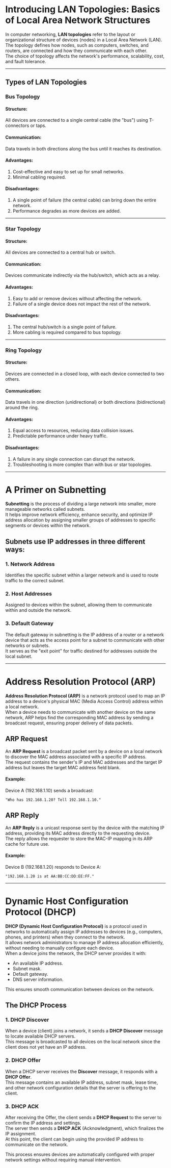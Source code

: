 # Introducing LAN Topologies: Basics of Local Area Network Structures

In computer networking, **LAN topologies** refer to the layout or organizational structure of devices (nodes) in a Local Area Network (LAN).  
The topology defines how nodes, such as computers, switches, and routers, are connected and how they communicate with each other.  
The choice of topology affects the network's performance, scalability, cost, and fault tolerance.

---

## Types of LAN Topologies

### Bus Topology

#### Structure:  
All devices are connected to a single central cable (the "bus") using T-connectors or taps.

#### Communication:  
Data travels in both directions along the bus until it reaches its destination.

#### Advantages:
1. Cost-effective and easy to set up for small networks.
2. Minimal cabling required.

#### Disadvantages:
1. A single point of failure (the central cable) can bring down the entire network.
2. Performance degrades as more devices are added.

---

### Star Topology

#### Structure:  
All devices are connected to a central hub or switch.

#### Communication:  
Devices communicate indirectly via the hub/switch, which acts as a relay.

#### Advantages:
1. Easy to add or remove devices without affecting the network.
2. Failure of a single device does not impact the rest of the network.

#### Disadvantages:
1. The central hub/switch is a single point of failure.
2. More cabling is required compared to bus topology.

---

### Ring Topology

#### Structure:  
Devices are connected in a closed loop, with each device connected to two others.

#### Communication:  
Data travels in one direction (unidirectional) or both directions (bidirectional) around the ring.

#### Advantages:
1. Equal access to resources, reducing data collision issues.
2. Predictable performance under heavy traffic.

#### Disadvantages:
1. A failure in any single connection can disrupt the network.
2. Troubleshooting is more complex than with bus or star topologies.

---

# A Primer on Subnetting

**Subnetting** is the process of dividing a large network into smaller, more manageable networks called subnets.  
It helps improve network efficiency, enhance security, and optimize IP address allocation by assigning smaller groups of addresses to specific segments or devices within the network.

## Subnets use IP addresses in three different ways:

### 1. Network Address  
Identifies the specific subnet within a larger network and is used to route traffic to the correct subnet.

### 2. Host Addresses  
Assigned to devices within the subnet, allowing them to communicate within and outside the network.

### 3. Default Gateway  
The default gateway in subnetting is the IP address of a router or a network device that acts as the access point for a subnet to communicate with other networks or subnets.  
It serves as the "exit point" for traffic destined for addresses outside the local subnet.

---

# Address Resolution Protocol (ARP)

**Address Resolution Protocol (ARP)** is a network protocol used to map an IP address to a device's physical MAC (Media Access Control) address within a local network.  
When a device needs to communicate with another device on the same network, ARP helps find the corresponding MAC address by sending a broadcast request, ensuring proper delivery of data packets.

## ARP Request

An **ARP Request** is a broadcast packet sent by a device on a local network to discover the MAC address associated with a specific IP address.  
The request contains the sender's IP and MAC addresses and the target IP address but leaves the target MAC address field blank.

#### Example:  
Device A (192.168.1.10) sends a broadcast:  
```
"Who has 192.168.1.20? Tell 192.168.1.10."
```

## ARP Reply

An **ARP Reply** is a unicast response sent by the device with the matching IP address, providing its MAC address directly to the requesting device.  
The reply allows the requester to store the MAC-IP mapping in its ARP cache for future use.

#### Example:  
Device B (192.168.1.20) responds to Device A:  
```
"192.168.1.20 is at AA:BB:CC:DD:EE:FF."
```

---

# Dynamic Host Configuration Protocol (DHCP)

**DHCP (Dynamic Host Configuration Protocol)** is a protocol used in networks to automatically assign IP addresses to devices (e.g., computers, phones, and printers) when they connect to the network.  
It allows network administrators to manage IP address allocation efficiently, without needing to manually configure each device.  
When a device joins the network, the DHCP server provides it with:  
- An available IP address.  
- Subnet mask.  
- Default gateway.  
- DNS server information.  

This ensures smooth communication between devices on the network.

## The DHCP Process

### 1. DHCP Discover  
When a device (client) joins a network, it sends a **DHCP Discover** message to locate available DHCP servers.  
This message is broadcasted to all devices on the local network since the client does not yet have an IP address.

### 2. DHCP Offer  
When a DHCP server receives the **Discover** message, it responds with a **DHCP Offer**.  
This message contains an available IP address, subnet mask, lease time, and other network configuration details that the server is offering to the client.

### 3. DHCP ACK  
After receiving the Offer, the client sends a **DHCP Request** to the server to confirm the IP address and settings.  
The server then sends a **DHCP ACK** (Acknowledgment), which finalizes the IP assignment.  
At this point, the client can begin using the provided IP address to communicate on the network.

This process ensures devices are automatically configured with proper network settings without requiring manual intervention.


